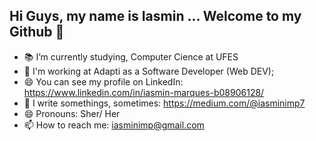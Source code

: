 ## Hi Guys, my name is Iasmin ... Welcome to my Github 👋

- 📚 I’m currently studying, Computer Cience at UFES
- 🚀 I'm working at Adapti as a Software Developer (Web DEV);
- 😄 You can see my profile on LinkedIn: https://www.linkedin.com/in/iasmin-marques-b08906128/
- 📝 I write somethings, sometimes: https://medium.com/@iasminimp7
- 😄 Pronouns: Sher/ Her
- 📫 How to reach me: iasminimp@gmail.com
<!--
**iasminimp/iasminimp** is a ✨ _special_ ✨ repository because its `README.md` (this file) appears on your GitHub profile.

AWS in the ...
- 🌱 I’m currently learning ...
- 👯 I’m looking to collaborate on ...
- ![image](https://user-images.githubusercontent.com/50635721/111241939-e8cd4c80-85dc-11eb-8e51-e98bbb34a0b1.png)
🤔 I’m looking for help with ...
- 💬 Ask me about ...
- 📫 How to reach me: ...
- 😄 Pronouns: Sher/ Her
- ⚡ Fun fact: she/her
- 🤔 I’m looking for help with Backend, I love FrontEnd s2
- #CodeLikeAGirl 
-->
